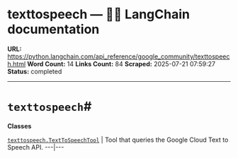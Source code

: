 # texttospeech — 🦜🔗 LangChain  documentation

**URL:** https://python.langchain.com/api_reference/google_community/texttospeech.html
**Word Count:** 14
**Links Count:** 84
**Scraped:** 2025-07-21 07:59:27
**Status:** completed

---

# `texttospeech`\#

**Classes**

[`texttospeech.TextToSpeechTool`](https://python.langchain.com/api_reference/google_community/texttospeech/langchain_google_community.texttospeech.TextToSpeechTool.html#langchain_google_community.texttospeech.TextToSpeechTool "langchain_google_community.texttospeech.TextToSpeechTool") | Tool that queries the Google Cloud Text to Speech API.   ---|---